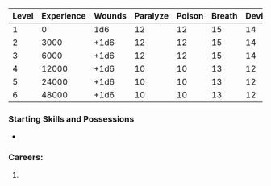 | Level | Experience | Wounds | Paralyze | Poison | Breath | Device | Magic |
| ----- | ---------- | ------ | -------- | ------ | ------ | ------ | ----- |
| 1     | 0          | 1d6    | 12       | 12     | 15     | 14     | 15    |
| 2     | 3000       | +1d6   | 12       | 12     | 15     | 14     | 15    |
| 3     | 6000       | +1d6   | 12       | 12     | 15     | 14     | 15    |
| 4     | 12000      | +1d6   | 10       | 10     | 13     | 12     | 13    |
| 5     | 24000      | +1d6   | 10       | 10     | 13     | 12     | 13    |
| 6     | 48000      | +1d6   | 10       | 10     | 13     | 12     | 13    |
### Starting Skills and Possessions
- 
### Careers:
1. 